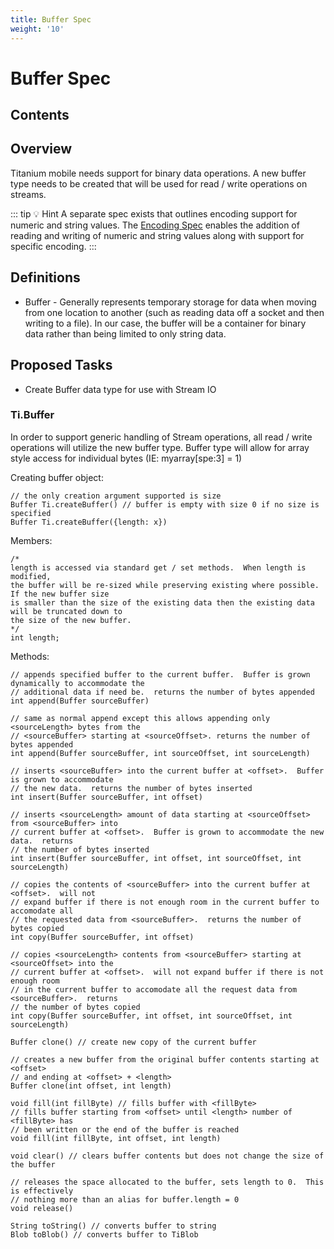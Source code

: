 ```yaml
---
title: Buffer Spec
weight: '10'
---
```


# Buffer Spec

## Contents

## Overview

Titanium mobile needs support for binary data operations. A new buffer type needs to be created that will be used for read / write operations on streams.

::: tip 💡 Hint
A separate spec exists that outlines encoding support for numeric and string values. The [Encoding Spec](/guide/Titanium_SDK/Titanium_SDK_Guide/Contributing_to_Titanium/Platform_Development/Specs/Encoding_Spec/) enables the addition of reading and writing of numeric and string values along with support for specific encoding.
:::

## Definitions

* Buffer - Generally represents temporary storage for data when moving from one location to another (such as reading data off a socket and then writing to a file). In our case, the buffer will be a container for binary data rather than being limited to only string data.

## Proposed Tasks

* Create Buffer data type for use with Stream IO

### Ti.Buffer

In order to support generic handling of Stream operations, all read / write operations will utilize the new buffer type. Buffer type will allow for array style access for individual bytes (IE: myarray\[spe:3\] = 1)

Creating buffer object:

```
// the only creation argument supported is size
Buffer Ti.createBuffer() // buffer is empty with size 0 if no size is specified
Buffer Ti.createBuffer({length: x})
```

Members:

```
/*
length is accessed via standard get / set methods.  When length is modified,
the buffer will be re-sized while preserving existing where possible.  If the new buffer size
is smaller than the size of the existing data then the existing data will be truncated down to
the size of the new buffer.
*/
int length;
```

Methods:

```
// appends specified buffer to the current buffer.  Buffer is grown dynamically to accommodate the
// additional data if need be.  returns the number of bytes appended
int append(Buffer sourceBuffer)

// same as normal append except this allows appending only <sourceLength> bytes from the
// <sourceBuffer> starting at <sourceOffset>. returns the number of bytes appended
int append(Buffer sourceBuffer, int sourceOffset, int sourceLength)

// inserts <sourceBuffer> into the current buffer at <offset>.  Buffer is grown to accommodate
// the new data.  returns the number of bytes inserted
int insert(Buffer sourceBuffer, int offset)

// inserts <sourceLength> amount of data starting at <sourceOffset> from <sourceBuffer> into
// current buffer at <offset>.  Buffer is grown to accommodate the new data.  returns
// the number of bytes inserted
int insert(Buffer sourceBuffer, int offset, int sourceOffset, int sourceLength)

// copies the contents of <sourceBuffer> into the current buffer at <offset>.  will not
// expand buffer if there is not enough room in the current buffer to accomodate all
// the requested data from <sourceBuffer>.  returns the number of bytes copied
int copy(Buffer sourceBuffer, int offset)

// copies <sourceLength> contents from <sourceBuffer> starting at <sourceOffset> into the
// current buffer at <offset>.  will not expand buffer if there is not enough room
// in the current buffer to accomodate all the request data from <sourceBuffer>.  returns
// the number of bytes copied
int copy(Buffer sourceBuffer, int offset, int sourceOffset, int sourceLength)

Buffer clone() // create new copy of the current buffer

// creates a new buffer from the original buffer contents starting at <offset>
// and ending at <offset> + <length>
Buffer clone(int offset, int length)

void fill(int fillByte) // fills buffer with <fillByte>
// fills buffer starting from <offset> until <length> number of <fillByte> has
// been written or the end of the buffer is reached
void fill(int fillByte, int offset, int length)

void clear() // clears buffer contents but does not change the size of the buffer

// releases the space allocated to the buffer, sets length to 0.  This is effectively
// nothing more than an alias for buffer.length = 0
void release()

String toString() // converts buffer to string
Blob toBlob() // converts buffer to TiBlob
```
